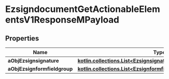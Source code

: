 
# EzsigndocumentGetActionableElementsV1ResponseMPayload

## Properties
| Name | Type | Description | Notes |
| ------------ | ------------- | ------------- | ------------- |
| **aObjEzsignsignature** | [**kotlin.collections.List&lt;EzsignsignatureResponseCompound&gt;**](EzsignsignatureResponseCompound.md) |  |  |
| **aObjEzsignformfieldgroup** | [**kotlin.collections.List&lt;EzsignformfieldgroupResponseCompound&gt;**](EzsignformfieldgroupResponseCompound.md) |  |  |



